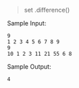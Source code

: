 > set .difference()

Sample Input:

```
9
1 2 3 4 5 6 7 8 9
9
10 1 2 3 11 21 55 6 8
```

Sample Output:

```
4
```
